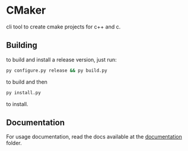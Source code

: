 # CMaker

cli tool to create cmake projects for c++ and c.

## Building

to build and install a release version, just run:

```bash
py configure.py release && py build.py
```

to build and then

```bash
py install.py
```

to install.

## Documentation

For usage documentation, read the docs available at the [documentation](documentation/) folder.
